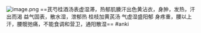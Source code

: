 ![image.png](https://picgo18719498306.oss-cn-guangzhou.aliyuncs.com/20250310133915555.png)
==芪芍桂酒汤表虚湿滞，热郁肌腠汗出色黄沾衣，身肿，发热，汗出而渴  益气固表，散水湿，泄郁热
桂枝加黄芪汤 气虚湿盛阳郁 身疼重，腰以上汗，腰髋弛痛，不能食调和营卫，通阳散湿== 
#anki